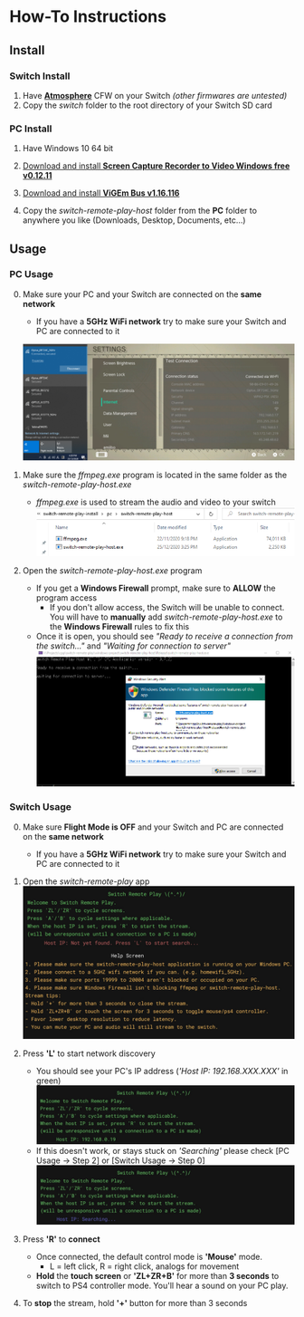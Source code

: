 # How-To Instructions

## Install

### Switch Install

1. Have **[Atmosphere](https://github.com/Atmosphere-NX/Atmosphere/releases/latest)** CFW on your Switch *(other firmwares are untested)*
2. Copy the *switch* folder to the root directory of your Switch SD card

### PC Install

1. Have Windows 10 64 bit

2. [Download and install **Screen Capture Recorder to Video Windows free v0.12.11**](https://github.com/rdp/screen-capture-recorder-to-video-windows-free/releases/tag/v0.12.11)

3. [Download and install **ViGEm Bus v1.16.116**](https://github.com/ViGEm/ViGEmBus/releases/tag/setup-v1.16.116)

4. Copy the *switch-remote-play-host* folder from the **PC** folder to anywhere you like (Downloads, Desktop, Documents, etc...)

## Usage

### PC Usage

0. Make sure your PC and your Switch are connected on the **same network**
    - If you have a **5GHz WiFi network** try to make sure your Switch and PC are connected to it

    ![Switch and PC network](switch-pc-network.png)

1. Make sure the *ffmpeg.exe* program is located in the same folder as the *switch-remote-play-host.exe*
    - *ffmpeg.exe* is used to stream the audio and video to your switch
    ![ffmpeg location](ffmpeg-loc.png)

2. Open the *switch-remote-play-host.exe* program
    - If you get a **Windows Firewall** prompt, make sure to **ALLOW** the program access
      - If you don't allow access, the Switch will be unable to connect. You will have to **manually** add *switch-remote-play-host.exe* to the **Windows Firewall** rules to fix this
    - Once it is open, you should see *"Ready to receive a connection from the switch..."* and *"Waiting for connection to server"*
    ![application firewall prompt](firewall-prompt.png)

### Switch Usage

0. Make sure **Flight Mode is OFF** and your Switch and PC are connected on the **same network**
    - If you have a **5GHz WiFi network** try to make sure your Switch and PC are connected to it

1. Open the *switch-remote-play* app
   ![Switch Remote Play app](srp-app.jpg)

2. Press **'L'** to start network discovery
    - You should see your PC's IP address (*'Host IP: 192.168.XXX.XXX'* in green)
    ![Network Discovery](network-discovery.jpg)
    - If this doesn't work, or stays stuck on *'Searching'* please check [PC Usage -> Step 2] or [Switch Usage -> Step 0]
    ![Network Discovery](searching-network.jpg)

3. Press **'R'** to **connect**
    - Once connected, the default control mode is **'Mouse'** mode.
      - L = left click, R = right click, analogs for movement
    - **Hold** the **touch screen** or **'ZL+ZR+B'** for more than **3 seconds** to switch to PS4 controller mode. You'll hear a sound on your PC play.

4. To **stop** the stream, hold **'+'** button for more than 3 seconds
